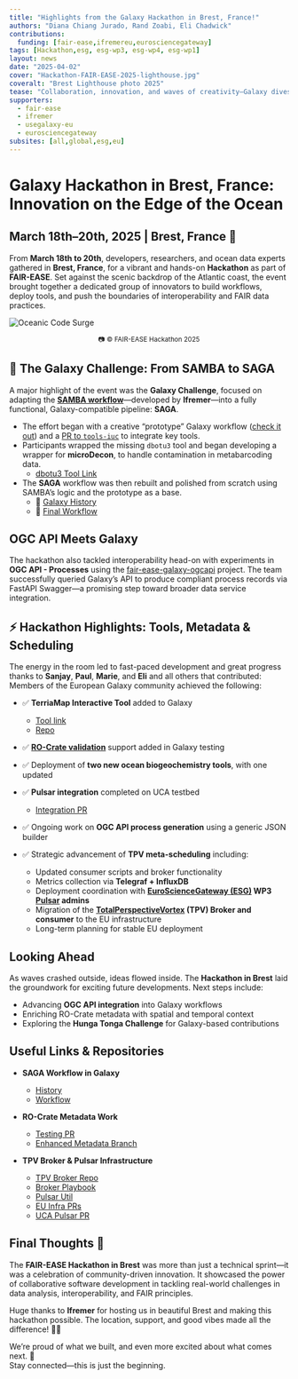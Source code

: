 ```yaml
---
title: "Highlights from the Galaxy Hackathon in Brest, France!"
authors: "Diana Chiang Jurado, Rand Zoabi, Eli Chadwick"
contributions:
  funding: [fair-ease,ifremereu,eurosciencegateway]
tags: [Hackathon,esg, esg-wp3, esg-wp4, esg-wp1]
layout: news
date: "2025-04-02"
cover: "Hackathon-FAIR-EASE-2025-lighthouse.jpg"
coveralt: "Brest Lighthouse photo 2025"
tease: "Collaboration, innovation, and waves of creativity—Galaxy dives into data at the FAIR-EASE Hackathon in Brest!"
supporters:
  - fair-ease
  - ifremer
  - usegalaxy-eu
  - eurosciencegateway
subsites: [all,global,esg,eu]
---
```


# Galaxy Hackathon in Brest, France: Innovation on the Edge of the Ocean

## March 18th–20th, 2025 | Brest, France 🌊

From **March 18th to 20th**, developers, researchers, and ocean data experts gathered in **Brest, France**, for a vibrant and hands-on **Hackathon** as part of **FAIR-EASE**. Set against the scenic backdrop of the Atlantic coast, the event brought together a dedicated group of innovators to build workflows, deploy tools, and push the boundaries of interoperability and FAIR data practices.

![Oceanic Code Surge](Hackathon-Brest-2025-NTO.jpg)
<p align="center"><sub>📷 © FAIR-EASE Hackathon 2025</sub></p>

## 🌟 The Galaxy Challenge: From SAMBA to SAGA

A major highlight of the event was the **Galaxy Challenge**, focused on adapting the **[SAMBA workflow](https://gitlab.ifremer.fr/bioinfo/workflows/samba)**—developed by **Ifremer**—into a fully functional, Galaxy-compatible pipeline: **SAGA**.

- The effort began with a creative “prototype” Galaxy workflow ([check it out](https://usegalaxy.eu/u/marie.josse/w/unnamed-workflow)) and a [PR to `tools-iuc`](https://github.com/ifremer-bioinformatics/tools-iuc/pull/1) to integrate key tools.
- Participants wrapped the missing `dbotu3` tool and began developing a wrapper for **microDecon**, to handle contamination in metabarcoding data.  
  - [dbotu3 Tool Link](https://usegalaxy.eu/root?tool_id=toolshed.g2.bx.psu.edu/repos/bgruening/qiime2_dbotu_q2/qiime2_dbotu_q2/2022.11.1+galaxy0)
- The **SAGA** workflow was then rebuilt and polished from scratch using SAMBA’s logic and the prototype as a base.  
  - 🧪 [Galaxy History](https://usegalaxy.eu/u/dianitachj24/h/wf-saga)  
  - 🧬 [Final Workflow](https://usegalaxy.eu/u/dianitachj24/w/workflow-constructed-from-history-wf-saga)

## OGC API Meets Galaxy

The hackathon also tackled interoperability head-on with experiments in **OGC API - Processes** using the [fair-ease-galaxy-ogcapi](https://github.com/dmeaux/fair-ease-galaxy-ogcapi) project. The team successfully queried Galaxy’s API to produce compliant process records via FastAPI Swagger—a promising step toward broader data service integration.

## ⚡ Hackathon Highlights: Tools, Metadata & Scheduling

The energy in the room led to fast-paced development and great progress thanks to **Sanjay**, **Paul**, **Marie**, and **Eli** and all others that contributed:
Members of the European Galaxy community achieved the following:

- ✅ **TerriaMap Interactive Tool** added to Galaxy  
  - [Tool link](https://usegalaxy.eu/root?tool_id=interactive_tool_terriamap)  
  - [Repo](https://github.com/usegalaxy-eu/galaxy/tree/release_24.2_europe/tools/interactive/terriamap)

- ✅ **[RO-Crate validation](https://rocrate-validator.readthedocs.io/en/stable/)** support added in Galaxy testing
- ✅ Deployment of **two new ocean biogeochemistry tools**, with one updated
- ✅ **Pulsar integration** completed on UCA testbed  
  - [Integration PR](https://github.com/usegalaxy-eu/infrastructure-playbook/pull/1447)

- ✅ Ongoing work on **OGC API process generation** using a generic JSON builder
- ✅ Strategic advancement of **TPV meta-scheduling** including:  
  - Updated consumer scripts and broker functionality  
  - Metrics collection via **Telegraf + InfluxDB**  
  - Deployment coordination with **[EuroScienceGateway (ESG)](https://galaxyproject.org/projects/esg/) WP3 [Pulsar](https://galaxyproject.org/cloudman/services/pulsar/) admins**  
  - Migration of the **[TotalPerspectiveVortex](https://total-perspective-vortex.readthedocs.io/en/latest/) (TPV) Broker and consumer** to the EU infrastructure  
  - Long-term planning for stable EU deployment

## Looking Ahead

As waves crashed outside, ideas flowed inside. The **Hackathon in Brest** laid the groundwork for exciting future developments. Next steps include:

- Advancing **OGC API integration** into Galaxy workflows  
- Enriching RO-Crate metadata with spatial and temporal context  
- Exploring the **Hunga Tonga Challenge** for Galaxy-based contributions

## Useful Links & Repositories

- **SAGA Workflow in Galaxy**  
  - [History](https://usegalaxy.eu/u/dianitachj24/h/wf-saga)  
  - [Workflow](https://usegalaxy.eu/u/dianitachj24/w/workflow-constructed-from-history-wf-saga)

- **RO-Crate Metadata Work**  
  - [Testing PR](https://github.com/galaxyproject/galaxy/pull/19846)  
  - [Enhanced Metadata Branch](https://github.com/ResearchObject/galaxy/tree/more-rocrate-metadata)

- **TPV Broker & Pulsar Infrastructure**  
  - [TPV Broker Repo](https://github.com/usegalaxy-eu/tpv-broker)  
  - [Broker Playbook](https://github.com/usegalaxy-eu/ansible-tpv-broker)  
  - [Pulsar Util](https://github.com/usegalaxy-eu/ansible-pulsar-util)  
  - [EU Infra PRs](https://github.com/usegalaxy-eu/infrastructure-playbook/pull/1446)  
  - [UCA Pulsar PR](https://github.com/usegalaxy-eu/infrastructure-playbook/pull/1447)

## Final Thoughts 💬

The **FAIR-EASE Hackathon in Brest** was more than just a technical sprint—it was a celebration of community-driven innovation. It showcased the power of collaborative software development in tackling real-world challenges in data analysis, interoperability, and FAIR principles.

Huge thanks to **Ifremer** for hosting us in beautiful Brest and making this hackathon possible. The location, support, and good vibes made all the difference! 🌊✨

We’re proud of what we built, and even more excited about what comes next. 🚀  
Stay connected—this is just the beginning.

